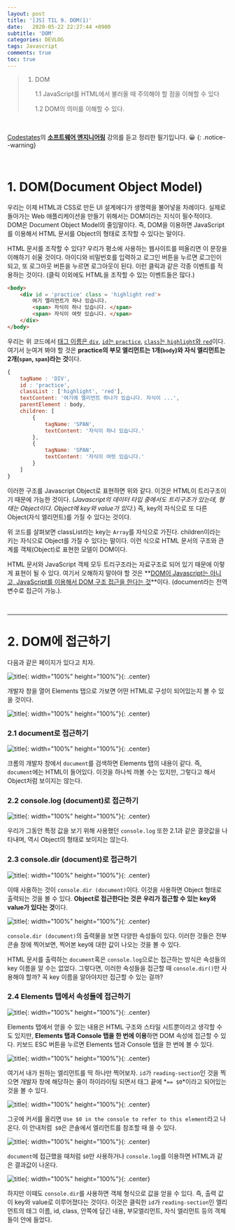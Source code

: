 ```yaml
---
layout: post
title: '[JS] TIL 9. DOM(1)'
date:   2020-05-22 22:27:44 +0900
subtitle: 'DOM'
categories: DEVLOG
tags: Javascript
comments: true
toc: true
---
```


> 1. DOM
> 
>    1.1 JavaScript를 HTML에서 불러올 때 주의해야 할 점을 이해할 수 있다
>    
>    1.2 DOM의 의미를 이해할 수 있다. 

<br>

[Codestates](https://codestates.com/)의 **[소프트웨어 엔지니어링](https://codestates.com/course/software-engineering)** 강의를 듣고 정리한 필기입니다. 😀 
{: .notice--warning}

<br>

# 1. DOM(Document Object Model)

우리는 이제 HTML과 CSS로 만든 UI 설계에다가 생명력을 불어넣을 차례이다. 실제로 돌아가는 Web 애플리케이션을 만들기 위해서는 DOM이라는 지식이 필수적이다. DOM은 Document Object Model의 줄임말이다. 즉, DOM을 이용하면 JavaScript를 이용해서 HTML 문서를 Object의 형태로 조작할 수 있다는 말이다.

HTML 문서를 조작할 수 있다? 우리가 평소에 사용하는 웹사이트를 떠올리면 이 문장을 이해하기 쉬울 것이다. 아이디와 비밀번호를 입력하고 로그인 버튼을 누르면 로그인이 되고, 또 로그아웃 버튼을 누르면 로그아웃이 된다. 이런 클릭과 같은 각종 이벤트를 적용하는 것이다. (클릭 이외에도 HTML을 조작할 수 있는 이벤트들은 많다.)

```html
<body>
    <div id = 'practice' class = 'highlight red'>
        여기 엘리먼트가 하나 있습니다.
        <span> 자식이 하나 있습니다. </span>
        <span> 자식이 여럿 있습니다. </span>        
    </div>
</body>
```

우리는 위 코드에서 <u>태그 이름은 `div`</u>, <u>`id`는 `practice`</u>, <u>`class`는 `highlight`와 `red`</u>이다. 여기서 눈여겨 봐야 할 것은 **practice의 부모 엘리먼트는 1개(`body`)와 자식 엘리먼트는 2개(`span`, `span`)라는 것**이다.

```js
{
    tagName : 'DIV',
    id : 'practice',
    classList : ['highlight', 'red'],
    textContent: '여기에 엘리먼트 하나가 있습니다. 자식이 ...',
    parentElement : body,
    children: [
        {
            tagName: 'SPAN',
            textContent: '자식이 하나 있습니다.'
        },
        {
            tagName: 'SPAN',
            textContent: '자식이 여럿 있습니다.'
        }
    ]
}
```

이러한 구조를 Javascript Object로 표현하면 위와 같다. 이것은 HTML이 트리구조이기 때문에 가능한 것이다. (*Javascript의 데이터 타입 중에서도 트리구조가 있는데, 형태는 Object이다. Object에 key와 value가 있다.*) 즉, key의 자식으로 또 다른 Object(자식 엘리먼트)를 가질 수 있다는 것이다.

위 코드를 살펴보면 classList라는 key는 `Array`를 자식으로 가진다. children이라는 키는 자식으로 Object를 가질 수 있다는 말이다. 이런 식으로 HTML 문서의 구조와 관계를 객체(Object)로 표현한 모델이 DOM이다.

HTML 문서와 JavaScript 객체 모두 트리구조라는 자료구조로 되어 있기 때문에 이렇게 표현이 될 수 있다. 여기서 오해하지 말아야 할 것은 **<u>DOM이 Javascript는 아니고, JavaScript를 이용해서 DOM 구조 접근을 한다는 것</u>**이다. (document라는 전역변수로 접근이 가능.).

<br>

***

# 2. DOM에 접근하기

다음과 같은 페이지가 있다고 치자. 

![title](/assets/img/JS-TIL/TIL9/2020-05-22-JS-TIL9-1.png){: width="100%" height="100%"}{: .center}

개발자 창을 열어 Elements 탭으로 가보면 어떤 HTML로 구성이 되어있는지 볼 수 있을 것이다.

![title](/assets/img/JS-TIL/TIL9/2020-05-22-JS-TIL9-2.png){: width="100%" height="100%"}{: .center}

### 2.1 document로 접근하기

![title](/assets/img/JS-TIL/TIL9/2020-05-22-JS-TIL9-3.png){: width="100%" height="100%"}{: .center}

크롬의 개발자 창에서 `document`를 검색하면 Elements 탭의 내용이 같다. 즉, `document`에는 HTML이 들어있다. 이것을 하나씩 까볼 수는 있지만, 그렇다고 해서 Object처럼 보이지는 않는다.

### 2.2 console.log (document)로 접근하기

![title](/assets/img/JS-TIL/TIL9/2020-05-22-JS-TIL9-4.png){: width="100%" height="100%"}{: .center}

우리가 그동안 특정 값을 보기 위해 사용했던 `console.log` 또한 2.1과 같은 결괏값을 나타내며, 역시 Object의 형태로 보이지는 않는다.

### 2.3 console.dir (document)로 접근하기

![title](/assets/img/JS-TIL/TIL9/2020-05-22-JS-TIL9-5.png){: width="100%" height="100%"}{: .center}

이때 사용하는 것이 `console.dir (document)`이다. 이것을 사용하면 Object 형태로 출력되는 것을 볼 수 있다. **Object로 접근한다는 것은 우리가 접근할 수 있는 key와 value가 있다는 것**이다.

![title](/assets/img/JS-TIL/TIL9/2020-05-22-JS-TIL9-6.png){: width="100%" height="100%"}{: .center} 

`console.dir (document)`의 출력물을 보면 다양한 속성들이 있다. 이러한 것들은 전부 콘솔 창에 찍어보면, 찍어본 key에 대한 값이 나오는 것을 볼 수 있다.

HTML 문서를 출력하는 `document`혹은 `console.log`으로는 접근하는 방식은 속성들의 key 이름을 알 수는 없었다. 그렇다면, 이러한 속성들을 접근할 때 `console.dir()`만 사용해야 할까? 꼭 key 이름을 알아야지만 접근할 수 있는 걸까?

### 2.4 Elements 탭에서 속성들에 접근하기 

![title](/assets/img/JS-TIL/TIL9/2020-05-22-JS-TIL9-7.png){: width="100%" height="100%"}{: .center} 

Elements 탭에서 얻을 수 있는 내용은 HTML 구조와 스타일 시트뿐이라고 생각할 수도 있지만, **Elements 탭과 Console 탭을 한 번에 이용**하면 DOM 속성에 접근할 수 있다. 키보드 ESC 버튼을 누르면 Elements 탭과 Console 탭을 한 번에 볼 수 있다.

![title](/assets/img/JS-TIL/TIL9/2020-05-22-JS-TIL9-8.png){: width="100%" height="100%"}{: .center} 

여기서 내가 원하는 엘리먼트를 딱 하나만 찍어보자. `id`가 `reading-section`인 것을 찍으면 개발자 창에 해당하는 줄이 하이라이팅 되면서 태그 끝에 *`== $0`*이라고 되어있는 것을 볼 수 있다. 

![title](/assets/img/JS-TIL/TIL9/2020-05-22-JS-TIL9-9.png){: width="100%" height="100%"}{: .center} 

그곳에 커서를 올리면 `Use $0 in the console to refer to this element`라고 나온다. 이 안내처럼` $0`은 콘솔에서 엘리먼트를 참조할 때 쓸 수 있다.

![title](/assets/img/JS-TIL/TIL9/2020-05-22-JS-TIL9-10.png){: width="100%" height="100%"}{: .center} 

`document`에 접근했을 때처럼 `$0`만 사용하거나 `console.log`를 이용하면 HTML과 같은 결과값이 나온다.

![title](/assets/img/JS-TIL/TIL9/2020-05-22-JS-TIL9-11.png){: width="100%" height="100%"}{: .center} 

하지만 이때도 `console.dir`를 사용하면 객체 형식으로 값을 얻을 수 있다. 즉, 출력 값이 key와 value로 이루어졌다는 것이다. 이것은 클릭한 `id`가 `reading-section`인 엘리먼트의 태그 이름, id, class, 안쪽에 담긴 내용, 부모엘리먼트, 자식 엘리먼트 등의 객체들이 안에 들었다.